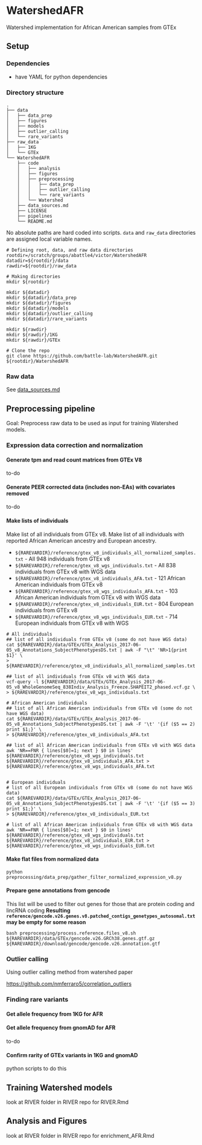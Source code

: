 # WatershedAFR
Watershed implementation for African American samples from GTEx


## Setup

### Dependencies
* have YAML for python dependencies


### Directory structure
```
.
├── data
│   ├── data_prep
│   ├── figures
│   ├── models
│   ├── outlier_calling
│   └── rare_variants
├── raw_data
│   ├── 1KG
│   └── GTEx
└── WatershedAFR
    ├── code
    │   ├── analysis
    │   ├── figures
    │   ├── preprocessing
    │   │   ├── data_prep
    │   │   ├── outlier_calling
    │   │   └── rare_variants
    │   └── Watershed
    ├── data_sources.md
    ├── LICENSE
    ├── pipelines
    └── README.md
```

No absolute paths are hard coded into scripts. `data` and `raw_data` directories are assigned local variable names.

```
# Defining root, data, and raw data directories
rootdir=/scratch/groups/abattle4/victor/WatershedAFR
datadir=${rootdir}/data
rawdir=${rootdir}/raw_data

# Making directories
mkdir ${rootdir}

mkdir ${datadir}
mkdir ${datadir}/data_prep
mkdir ${datadir}/figures
mkdir ${datadir}/models
mkdir ${datadir}/outlier_calling
mkdir ${datadir}/rare_variants

mkdir ${rawdir}
mkdir ${rawdir}/1KG
mkdir ${rawdir}/GTEx

# Clone the repo
git clone https://github.com/battle-lab/WatershedAFR.git ${rootdir}/WatershedAFR

```

### Raw data
See [data_sources.md](https://github.com/battle-lab/WatershedAFR/blob/master/data_sources.md)

## Preprocessing pipeline
Goal: Preprocess raw data to be used as input for training Watershed models.

### Expression data correction and normalization

#### Generate tpm and read count matrices from GTEx V8
to-do

#### Generate PEER corrected data (includes non-EAs) with covariates removed
to-do

#### Make lists of individuals
Make list of all individuals from GTEx v8. Make list of all individuals with reported African American ancestry and European ancestry.
* `${RAREVARDIR}/reference/gtex_v8_individuals_all_normalized_samples.txt` - All 948 individuals from GTEx v8
* `${RAREVARDIR}/reference/gtex_v8_wgs_individuals.txt` - All 838 individuals from GTEx v8 with WGS data
* `${RAREVARDIR}/reference/gtex_v8_individuals_AFA.txt` - 121 African American individuals from GTEx v8
* `${RAREVARDIR}/reference/gtex_v8_wgs_individuals_AFA.txt` - 103 African American individuals from GTEx v8 with WGS data
* `${RAREVARDIR}/reference/gtex_v8_individuals_EUR.txt` - 804 European individuals from GTEx v8
* `${RAREVARDIR}/reference/gtex_v8_wgs_individuals_EUR.txt` - 714 European individuals from GTEx v8 with WGS 
```{bash gtex_individuals, eval=FALSE, cache=TRUE}
# All individuals
## list of all individuals from GTEx v8 (some do not have WGS data)
cat ${RAREVARDIR}/data/GTEx/GTEx_Analysis_2017-06-05_v8_Annotations_SubjectPhenotypesDS.txt | awk -F "\t" 'NR>1{print $1}' \
> ${RAREVARDIR}/reference/gtex_v8_individuals_all_normalized_samples.txt

## list of all individuals from GTEx v8 with WGS data
vcf-query -l ${RAREVARDIR}/data/GTEx/GTEx_Analysis_2017-06-05_v8_WholeGenomeSeq_838Indiv_Analysis_Freeze.SHAPEIT2_phased.vcf.gz \
> ${RAREVARDIR}/reference/gtex_v8_wgs_individuals.txt

# African American individuals
## list of all African American individuals from GTEx v8 (some do not have WGS data)
cat ${RAREVARDIR}/data/GTEx/GTEx_Analysis_2017-06-05_v8_Annotations_SubjectPhenotypesDS.txt | awk -F '\t' '{if ($5 == 2) print $1;}' \
> ${RAREVARDIR}/reference/gtex_v8_individuals_AFA.txt

## list of all African American individuals from GTEx v8 with WGS data
awk 'NR==FNR { lines[$0]=1; next } $0 in lines' ${RAREVARDIR}/reference/gtex_v8_wgs_individuals.txt ${RAREVARDIR}/reference/gtex_v8_individuals_AFA.txt > ${RAREVARDIR}/reference/gtex_v8_wgs_individuals_AFA.txt


# European individuals
# list of all European individuals from GTEx v8 (some do not have WGS data)
cat ${RAREVARDIR}/data/GTEx/GTEx_Analysis_2017-06-05_v8_Annotations_SubjectPhenotypesDS.txt | awk -F '\t' '{if ($5 == 3) print $1;}' \
> ${RAREVARDIR}/reference/gtex_v8_individuals_EUR.txt

# list of all African American individuals from GTEx v8 with WGS data
awk 'NR==FNR { lines[$0]=1; next } $0 in lines' ${RAREVARDIR}/reference/gtex_v8_wgs_individuals.txt ${RAREVARDIR}/reference/gtex_v8_individuals_EUR.txt > ${RAREVARDIR}/reference/gtex_v8_wgs_individuals_EUR.txt
```

#### Make flat files from normalized data
```{bash, eval=FALSE, cache=TRUE}
python preprocessing/data_prep/gather_filter_normalized_expression_v8.py
```

#### Prepare gene annotations from gencode
This list will be used to filter out genes for those that are protein coding and lincRNA coding
**Resulting `reference/gencode.v26.genes.v8.patched_contigs_genetypes_autosomal.txt` may be empty for some reason**
```{bash gencode_genes, eval=FALSE, cache=TRUE}
bash preprocessing/process.reference.files_v8.sh ${RAREVARDIR}/data/GTEx/gencode.v26.GRCh38.genes.gtf.gz ${RAREVARDIR}/download/gencode/gencode.v26.annotation.gtf
```


### Outlier calling
Using outlier calling method from watershed paper

https://github.com/nmferraro5/correlation_outliers

### Finding rare variants

#### Get allele frequency from 1KG for AFR

#### Get allele frequency from gnomAD for AFR
to-do

#### Confirm rarity of GTEx variants in 1KG and gnomAD
python scripts to do this


## Training Watershed models
look at RIVER folder in RIVER repo for RIVER.Rmd

## Analysis and Figures
look at RIVER folder in RIVER repo for enrichment_AFR.Rmd


